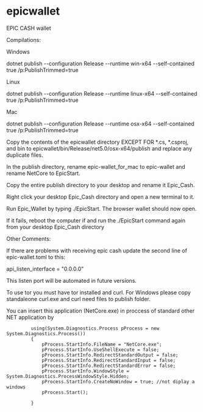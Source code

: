 # epicwallet
EPIC CASH wallet

Compilations:

Windows

dotnet publish --configuration Release  --runtime win-x64  --self-contained true /p:PublishTrimmed=true

Linux

dotnet publish --configuration Release  --runtime linux-x64  --self-contained true /p:PublishTrimmed=true

Mac

dotnet publish --configuration Release  --runtime osx-x64  --self-contained true /p:PublishTrimmed=true

Copy the contents of the epicwallet directory EXCEPT FOR *.cs, *.csproj, and bin to epicwallet/bin/Release/net5.0/osx-x64/publish and replace any duplicate files.

In the publish directory, rename epic-wallet_for_mac to epic-wallet and rename NetCore to EpicStart. 

Copy the entire publish directory to your desktop and rename it Epic_Cash.  

Right click your desktop Epic_Cash directory and open a new terminal to it.

Run Epic_Wallet by typing ./EpicStart.  The browser wallet should now open.

If it fails, reboot the computer if and run the ./EpicStart command again from your desktop Epic_Cash directory

Other Comments:

If there are problems with receiving epic cash update the second line of epic-wallet.toml to this:

api_listen_interface = "0.0.0.0"

This listen port will be automated in future versions.

To use tor you must have tor installed and curl. For Windows please copy standaleone curl.exe and curl need files to publish folder. 



You can insert this application (NetCore.exe) in proccess of standard other NET application by


             using(System.Diagnostics.Process pProcess = new System.Diagnostics.Process())
             {
                 pProcess.StartInfo.FileName = "NetCore.exe";
                 pProcess.StartInfo.UseShellExecute = false;
                 pProcess.StartInfo.RedirectStandardOutput = false;
                 pProcess.StartInfo.RedirectStandardInput = false;
                 pProcess.StartInfo.RedirectStandardError = false;
                 pProcess.StartInfo.WindowStyle = System.Diagnostics.ProcessWindowStyle.Hidden;
                 pProcess.StartInfo.CreateNoWindow = true; //not diplay a windows
                 pProcess.Start();

             }
